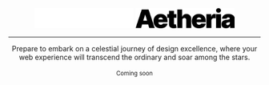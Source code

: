 <div align="center">
<img src="assets/Aetheria.png?raw=true#gh-dark-mode-only" height="40">
<img src="assets/Aetheria-mono.png?raw=true#gh-light-mode-only" height="40">
</div>

---
<p align="center">Prepare to embark on a celestial journey of design excellence, where your web experience will transcend the ordinary and soar among the stars.
<br><br><sup>Coming soon</sup>
</p>
